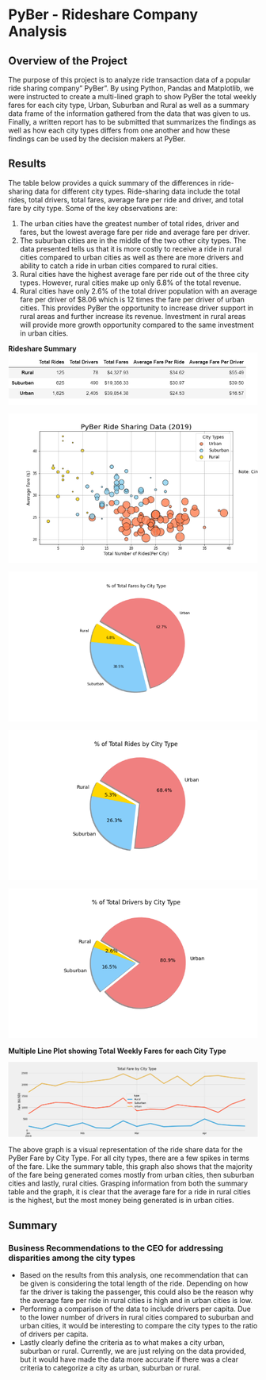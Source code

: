 # PyBer - Rideshare Company Analysis

## Overview of the Project
The purpose of this project is to analyze ride transaction data of a popular ride sharing company” PyBer”. By using Python, Pandas and Matplotlib, we were instructed to create a multi-lined graph to show PyBer the total weekly fares for each city type, Urban, Suburban and Rural as well as a summary data frame of the information gathered from the data that was given to us. Finally, a written report has to be submitted that summarizes the findings as well as how each city types differs from one another and how these findings can be used by the decision makers at PyBer.

## Results
The table below provides a quick summary of the differences in ride-sharing data for different city types. Ride-sharing data include the total rides, total drivers, total fares, average fare per ride and driver, and total fare by city type. Some of the key observations are:

1. The urban cities have the greatest number of total rides, driver and fares, but the lowest average fare per ride and average fare per driver.
2. The suburban cities are in the middle of the two other city types. The data presented tells us that it is more costly to receive a ride in rural cities compared to urban cities as well as there are more drivers and ability to catch a ride in urban cities compared to rural cities.
3. Rural cities have the highest average fare per ride out of the three city types. However, rural cities make up only 6.8% of the total revenue.
4. Rural cities have only 2.6% of the total driver population with an average fare per driver of $8.06 which is 12 times the fare per driver of
urban cities. This provides PyBer the opportunity to increase driver support in rural areas and further increase its revenue. Investment in rural areas will provide more growth opportunity compared to the same investment in urban cities.

**Rideshare Summary**
![Ridesharing_summary.png](https://github.com/smj452/PyBer_Analysis/blob/main/Analysis/Ridesharing_summary.png)

![PyBerRideSharing_data(2019).png](https://github.com/smj452/PyBer_Analysis/blob/main/Analysis/Fig1.png)


![%TotalFaresByCityType.png](https://github.com/smj452/PyBer_Analysis/blob/main/Analysis/Fig5.png)


![%TotalRidesByCityType.png](https://github.com/smj452/PyBer_Analysis/blob/main/Analysis/Fig6.png)


![%TotalDriversByCityType.png](https://github.com/smj452/PyBer_Analysis/blob/main/Analysis/Fig7.png)

**Multiple Line Plot showing Total Weekly Fares for each City Type**

![Pyberfaresummary.png](https://github.com/smj452/PyBer_Analysis/blob/main/Analysis/PyBer_fare_summary.png)

The above graph is a visual representation of the ride share data for the PyBer Fare by City Type. For all city types, there are a few spikes in terms of the fare. Like the summary table, this graph also shows that the majority of the fare being generated comes mostly from urban cities, then suburban cities and lastly, rural cities. Grasping information from both the summary table and the graph, it is clear that the average fare for a ride in rural cities is the highest, but the most money being generated is in urban cities.

## Summary
### Business Recommendations to the CEO for addressing disparities among the city types
-	Based on the results from this analysis, one recommendation that can be given is considering the total length of the ride. Depending on how far the driver is taking the passenger, this could also be the reason why the average fare per ride in rural cities is high and in urban cities is low.
-	Performing a comparison of the data to include drivers per capita. Due to the lower number of drivers in rural cities compared to suburban and urban cities, it would be interesting to compare the city types to the ratio of drivers per capita. 
-	Lastly clearly define the criteria as to what makes a city urban, suburban or rural. Currently, we are just relying on the data provided, but it would have made the data more accurate if there was a clear criteria to categorize a city as urban, suburban or rural.














